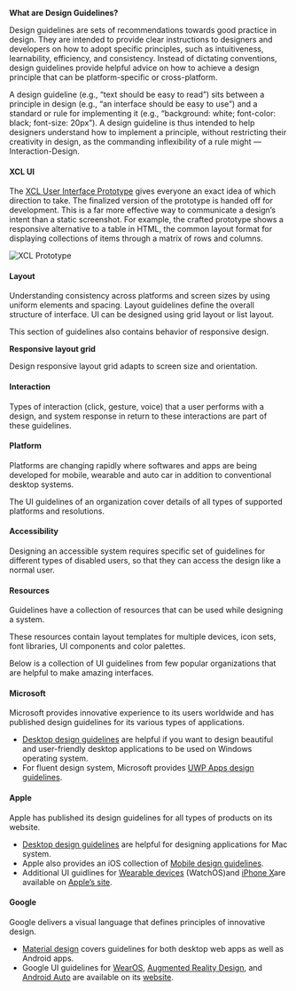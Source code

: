 
**What are Design Guidelines?**

Design guidelines are sets of recommendations towards good practice in design. They are intended to provide clear instructions to designers and developers on how to adopt specific principles, such as intuitiveness, learnability, efficiency, and consistency. Instead of dictating conventions, design guidelines provide helpful advice on how to achieve a design principle that can be platform-specific or cross-platform.

A design guideline (e.g., “text should be easy to read”) sits between a principle in design (e.g., “an interface should be easy to use”) and a standard or rule for implementing it (e.g., “background: white; font-color: black; font-size: 20px”). A design guideline is thus intended to help designers understand how to implement a principle, without restricting their creativity in design, as the commanding inflexibility of a rule might —  Interaction-Design.

#### XCL UI

The <a href="https://xoopscube.github.io/" target="_blank">XCL User Interface Prototype</a> gives everyone an exact idea of which direction to take. The finalized version of the prototype is handed off for development. This is a far more effective way to communicate a design’s intent than a static screenshot. For example, the crafted prototype shows a responsive alternative to a table in HTML, the common layout format for displaying collections of items through a matrix of rows and columns.

![XCL Prototype ](https://github.com/xoopscube/documentation/blob/master/_media/xcl-prototype.png "XCL User Interface Prototype")

#### Layout 

Understanding consistency across platforms and screen sizes by using uniform elements and spacing. Layout guidelines define the overall structure of interface. UI can be designed using grid layout or list layout.

This section of guidelines also contains behavior of responsive design.

**Responsive layout grid**

Design responsive layout grid adapts to screen size and orientation.

#### Interaction

Types of interaction (click, gesture, voice) that a user performs with a design, and system response in return to these interactions are part of these guidelines.

#### Platform

Platforms are changing rapidly where softwares and apps are being developed for mobile, wearable and auto car in addition to conventional desktop systems.

The UI guidelines of an organization cover details of all types of supported platforms and resolutions.

#### Accessibility

Designing an accessible system requires specific set of guidelines for different types of disabled users, so that they can access the design like a normal user.

#### Resources

Guidelines have a collection of resources that can be used while designing a system.

These resources contain layout templates for multiple devices, icon sets, font libraries, UI components and color palettes.

Below is a collection of UI guidelines from few popular organizations that are helpful to make amazing interfaces.

#### Microsoft

Microsoft provides innovative experience to its users worldwide and has published design guidelines for its various types of applications.

+ [Desktop design guidelines](https://developer.microsoft.com/en-us/windows/desktop/design)<span> </span>are helpful if you want to design beautiful and user-friendly desktop applications to be used on Windows operating system.
+ For fluent design system, Microsoft provides [UWP Apps design guidelines](https://developer.microsoft.com/en-us/windows/apps/design).

#### Apple

Apple has published its design guidelines for all types of products on its website.

+ [Desktop design guidelines](https://developer.apple.com/macos/human-interface-guidelines/overview/themes/) are helpful for designing applications for Mac system.
+ Apple also provides an iOS collection of [Mobile design guidelines](https://developer.apple.com/ios/human-interface-guidelines/overview/themes/).
+ Additional UI guidlines for [Wearable devices](https://developer.apple.com/watchos/human-interface-guidelines/overview/themes/)<span> </span>(WatchOS)and [iPhone X](https://developer.apple.com/ios/human-interface-guidelines/overview/iphone-x/)are available on [Apple’s site](https://developer.apple.com/design/).

#### Google

Google delivers a visual language that defines principles of innovative design.

+ [Material design](https://material.io/guidelines/) covers guidelines for both desktop web apps as well as Android apps.
+ Google UI guidelines for [WearOS](https://designguidelines.withgoogle.com/wearos/), [Augmented Reality Design](https://designguidelines.withgoogle.com/ar-design/), and [Android Auto](https://designguidelines.withgoogle.com/android-auto/) are available on its [website](https://design.google/resources/).








